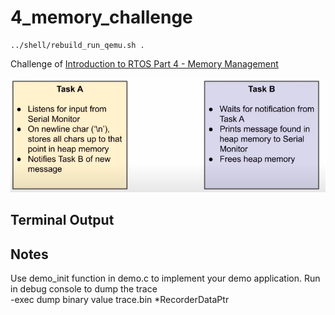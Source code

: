 # 4_memory_challenge

```
../shell/rebuild_run_qemu.sh .
```

Challenge of [Introduction to RTOS Part 4 - Memory Management ](https://www.youtube.com/watch?v=Qske3yZRW5I&list=PLEBQazB0HUyQ4hAPU1cJED6t3DU0h34bz&index=4)

![Read user input in task A and print in task B](./doc/challenge.png "Read user input in task A and print in task B")

## Terminal Output

## Notes
Use demo_init function in demo.c to implement your demo application.
Run in debug console to dump the trace  
-exec dump binary value trace.bin *RecorderDataPtr
